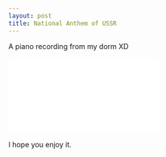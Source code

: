```yaml
---
layout: post
title: National Anthem of USSR
---
```


A piano recording from my dorm XD

<iframe src="//player.bilibili.com/player.html?aid=46241035&cid=81016481&page=1" scrolling="no" border="0" frameborder="no" framespacing="0" allowfullscreen="true"> </iframe>

I hope you enjoy it.
